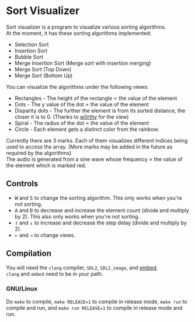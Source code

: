 # Sort Visualizer
Sort visualizer is a program to visualize various sorting algorithms.  
At the moment, it has these sorting algorithms implemented:  

- Selection Sort
- Insertion Sort
- Bubble Sort
- Merge Insertion Sort (Merge sort with insertion merging)
- Merge Sort (Top Down)
- Merge Sort (Bottom Up)

You can visualize the algorithms under the following views: 

- Rectangles - The height of the rectangle ∝ the value of the element
- Dots - The y value of the dot ∝ the value of the element
- Disparity dots - The further the element is from its sorted distance, the closer it is to 0. (Thanks to [w0rthy](https://www.youtube.com/watch?v=sYd_-pAfbBw) for the view)  
- Spiral - The radius of the dot ∝ the value of the element
- Circle - Each element gets a distinct color from the rainbow.

Currently there are 3 marks. Each of them visualizes different indices being used to access the array. (More marks may be added in the future as required by the algorithms)  
The audio is generated from a sine wave whose frequency ∝ the value of the element which is marked red.  

## Controls
- <kbd>W</kbd> and <kbd>S</kbd> to change the sorting algorithm. This only works when you're not sorting.  
- <kbd>A</kbd> and <kbd>D</kbd> to decrease and increase the element count (divide and multiply by 2). This also only works when you're not sorting.  
- <kbd>↑</kbd> and <kbd>↓</kbd> to increase and decrease the step delay (divide and multiply by 2).  
- <kbd>←</kbd> and <kbd>→</kbd> to change views.  

## Compilation
You will need the `clang` compiler, `SDL2`, `SDL2_image`, and [embed](https://github.com/wingerse/embed).  
`clang` and `embed` need to be in your path.  
### GNU/Linux
Do `make` to compile, `make RELEASE=1` to compile in release mode, `make run` to compile and run, and `make run RELEASE=1` to compile in release mode and run.  